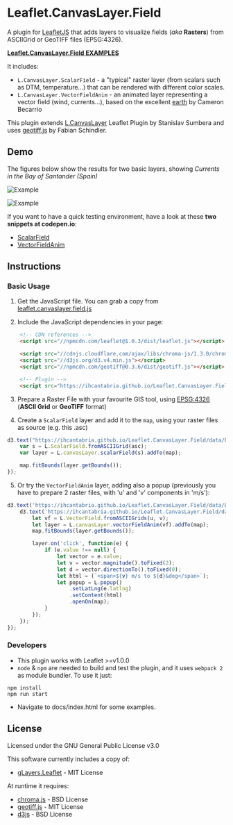 # Leaflet.CanvasLayer.Field
A plugin for [LeafletJS](http://www.leafletjs.com) that adds layers to visualize fields (*aka* **Rasters**) from ASCIIGrid or GeoTIFF files (EPSG:4326). 

**[Leaflet.CanvasLayer.Field EXAMPLES](https://ihcantabria.github.io/Leaflet.CanvasLayer.Field/)**

It includes:
* `L.CanvasLayer.ScalarField` - a "typical" raster layer (from scalars such as DTM, temperature...) that can be rendered with different color scales.
* `L.CanvasLayer.VectorFieldAnim` - an animated layer representing a vector field (wind, currents...), based on the excellent [earth](https://github.com/cambecc/earth) by Cameron Becarrio

This plugin extends [L.CanvasLayer](https://github.com/Sumbera/gLayers.Leaflet) Leaflet Plugin by Stanislav Sumbera and uses [geotiff.js](https://github.com/constantinius/geotiff.js) by Fabian Schindler.


## Demo
The figures below show the results for two basic layers, showing *Currents in the Bay of Santander (Spain)*

![Example](https://ihcantabria.github.io/Leaflet.CanvasLayer.Field/img/ScalarField.png)

![Example](https://ihcantabria.github.io/Leaflet.CanvasLayer.Field/img/VectorFieldAnim.gif)

If you want to have a quick testing environment, have a look at these **two snippets at codepen.io**:
* [ScalarField](http://codepen.io/VictorVelarde/pen/ZKJWMb/)
* [VectorFieldAnim](http://codepen.io/VictorVelarde/pen/QvBeYV)


## Instructions

### Basic Usage
1. Get the JavaScript file. You can grab a copy from [leaflet.canvaslayer.field.js](https://ihcantabria.github.io/Leaflet.CanvasLayer.Field/dist/leaflet.canvaslayer.field.js)

2. Include the JavaScript dependencies in your page:
```html
    <!-- CDN references -->
    <script src="//npmcdn.com/leaflet@1.0.3/dist/leaflet.js"></script>

    <script src="//cdnjs.cloudflare.com/ajax/libs/chroma-js/1.3.0/chroma.min.js"></script>
    <script src="//d3js.org/d3.v4.min.js"></script>
    <script src="//npmcdn.com/geotiff@0.3.6/dist/geotiff.js"></script> <!-- optional -->

    <!-- Plugin -->
    <script src="https://ihcantabria.github.io/Leaflet.CanvasLayer.Field/dist/leaflet.canvaslayer.field.js"></script>
```

3. Prepare a Raster File with your favourite GIS tool, using [EPSG:4326](https://epsg.io/4326) (**ASCII Grid** or **GeoTIFF** format)

4. Create a `ScalarField` layer and add it to the `map`, using your raster files as source (e.g. this .asc)
```js
d3.text("https://ihcantabria.github.io/Leaflet.CanvasLayer.Field/data/Bay_Speed.asc", function (asc) {
    var s = L.ScalarField.fromASCIIGrid(asc);
    var layer = L.canvasLayer.scalarField(s).addTo(map);

    map.fitBounds(layer.getBounds());
});
```

5. Or try the `VectorFieldAnim` layer, adding also a popup (previously you have to prepare 2 raster files, with 'u' and 'v' components in 'm/s'):
```js
d3.text('https://ihcantabria.github.io/Leaflet.CanvasLayer.Field/data/Bay_U.asc', function(u) {
    d3.text('https://ihcantabria.github.io/Leaflet.CanvasLayer.Field/data/Bay_V.asc', function(v) {
        let vf = L.VectorField.fromASCIIGrids(u, v);
        let layer = L.canvasLayer.vectorFieldAnim(vf).addTo(map);
        map.fitBounds(layer.getBounds());

        layer.on('click', function(e) {
            if (e.value !== null) {
                let vector = e.value;
                let v = vector.magnitude().toFixed(2);
                let d = vector.directionTo().toFixed(0);
                let html = (`<span>${v} m/s to ${d}&deg</span>`);
                let popup = L.popup()
                    .setLatLng(e.latlng)
                    .setContent(html)
                    .openOn(map);
            }
        });
    });
});
```


### Developers
* This plugin works with Leaflet >=v1.0.0
* `node` & `npm` are needed to build and test the plugin, and it uses `webpack 2` as module bundler. To use it just:
```shell
npm install
npm run start
```
* Navigate to docs/index.html for some examples.


## License
Licensed under the GNU General Public License v3.0

This software currently includes a copy of:
* [gLayers.Leaflet](https://github.com/Sumbera/gLayers.Leaflet) - MIT License

At runtime it requires:
* [chroma.js](https://github.com/gka/chroma.js) - BSD License
* [geotiff.js](https://github.com/constantinius/geotiff.js) - MIT License
* [d3js](https://github.com/d3/d3) - BSD License
